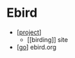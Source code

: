 # Ebird

- [[project]]
  - [[birding]] site
- [[go]] ebird.org


[//begin]: # "Autogenerated link references for markdown compatibility"
[project]: project "Project"
[go]: go "Go"
[//end]: # "Autogenerated link references"